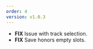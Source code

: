 ```yaml
---
order: 4
version: v1.0.3
---
```

- **FIX** Issue with track selection.
- **FIX** Save honors empty slots.